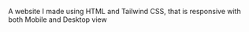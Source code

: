A website I made using HTML and Tailwind CSS, that is responsive with both Mobile and Desktop view 

